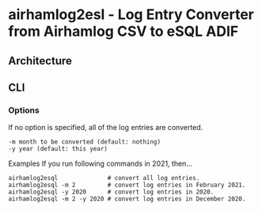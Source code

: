 # airhamlog2esl - Log Entry Converter from Airhamlog CSV to eSQL ADIF


## Architecture


## CLI
### Options
If no option is specified, all of the log entries are converted.

```
-m month to be converted (default: nothing)
-y year (default: this year)
```

Examples
If you run following commands in 2021, then...

```
airhamlog2esql              # convert all log entries.
airhamlog2esql -m 2         # convert log entries in February 2021.
airhamlog2esql -y 2020      # convert log entries in 2020.
airhamlog2esql -m 2 -y 2020 # convert log entries in December 2020.
```

